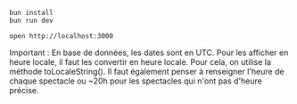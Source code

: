 ```
bun install
bun run dev
```

```
open http://localhost:3000
```

Important : En base de données, les dates sont en UTC. Pour les afficher en heure locale, il faut les convertir en heure locale. Pour cela, on utilise la méthode toLocaleString().
Il faut également penser à renseigner l'heure de chaque spectacle ou ~20h pour les spectacles qui n'ont pas d'heure précise.
